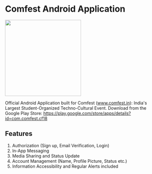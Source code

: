 # Comfest Android Application
<img src="https://lh3.googleusercontent.com/vMgX1IApFI01Zqa7XrO6PTpH3FezsZESDmG8_RnI1kLyFICRWgOTvtOTIzc9L6kFv-I=s180" width="250">

Official Android Application built for Comfest (www.comfest.in): India's Largest Student-Organized Techno-Cultural Event.
Download from the Google Play Store: https://play.google.com/store/apps/details?id=com.comfest.cf18 
## Features
1. Authorization (Sign up, Email Verification, Login)
2. In-App Messaging
3. Media Sharing and Status Update
4. Account Management (Name, Profile Picture, Status etc.)
5. Information Accessibility and Regular Alerts included
